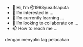 - 👋 Hi, I’m @1993yusufsaputa
- 👀 I’m interested in ...
- 🌱 I’m currently learning ...
- 💞️ I’m looking to collaborate on ...
- 📫 How to reach me ...

<!---
1993yusufsaputa/1993yusufsaputa is a ✨ special ✨ repository because its `README.md` (this file) appears on your GitHub profile.
You can click the Preview link to take a look at your changes.
--->
dengan menyalin tag pelacakan
<!-- Global site tag (gtag.js) - Google Analytics -->
<script async src="https://www.googletagmanager.com/gtag/js?id=UA-214522381-1"></script>
<script>
  window.dataLayer = window.dataLayer || [];
  function gtag(){dataLayer.push(arguments);}
  gtag('js', new Date());
gtag('config', 'UA-214522381-1');
</script>
